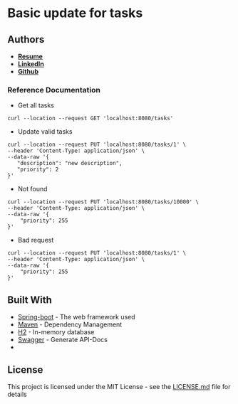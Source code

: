 # Basic update for tasks

## Authors

* **[Resume](https://c4cydonia-vercel-blog.vercel.app/resume-qa)**
* **[LinkedIn](https://www.linkedin.com/in/gustavo-leyva-b9493846/)**
* **[Github](https://github.com/gusleyva)**

### Reference Documentation

* Get all tasks
```aidl
curl --location --request GET 'localhost:8080/tasks'
```
* Update valid tasks
 ```aidl
curl --location --request PUT 'localhost:8080/tasks/1' \
--header 'Content-Type: application/json' \
--data-raw '{
    "description": "new description",
    "priority": 2
}'
```
* Not found
```aidl
curl --location --request PUT 'localhost:8080/tasks/10000' \
--header 'Content-Type: application/json' \
--data-raw '{
    "priority": 255
}'
```
* Bad request
```aidl
curl --location --request PUT 'localhost:8080/tasks/1' \
--header 'Content-Type: application/json' \
--data-raw '{
    "priority": 255
}'
```

## Built With

* [Spring-boot](https://spring.io/projects/spring-boot) - The web framework used
* [Maven](https://maven.apache.org/) - Dependency Management
* [H2](h2database.com/html/main.html) - In-memory database
* [Swagger](h2database.com/html/main.html) - Generate API-Docs
* 
## License

This project is licensed under the MIT License - see the [LICENSE.md](LICENSE.md) file for details